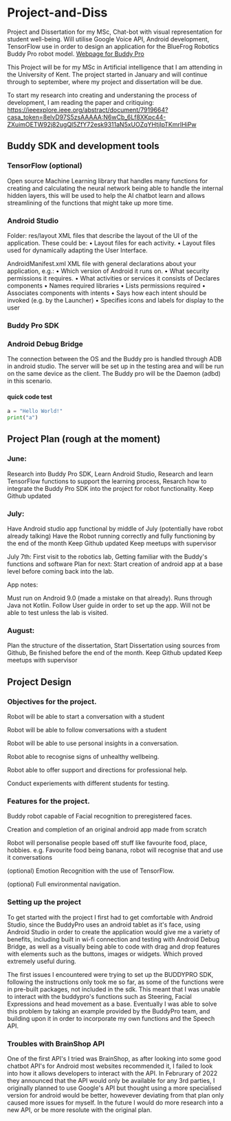 # Project-and-Diss
Project and Dissertation for my MSc, Chat-bot with visual representation for student well-being. Will utilise Google Voice API, Android development, TensorFlow use in order to design an application for the BlueFrog Robotics Buddy Pro robot model. 
[Webpage for Buddy Pro](https://www.bluefrogrobotics.com/robot/)

This Project will be for my MSc in Artificial intelligence that I am attending in the University of Kent. The project started in January and will continue through to september, where my project and dissertation will be due.

To start my research into creating and understaning the process of development, I am reading the paper and critiquing: https://ieeexplore.ieee.org/abstract/document/7919664?casa_token=8elvD97S5zsAAAAA:N6wCb_6Lf8XKpc44-ZXuimOETW92j82ugQI5ZfY72esk9311aN5xUOZqYHtjIpTKmrIHiPw

## Buddy SDK and development tools

### TensorFlow (optional)

Open source Machine Learning library that handles many functions for creating and calculating the neural network being able to handle the internal hidden layers, this will be used to help the AI chatbot learn and allows streamlining of the functions that might take up more time.

### Android Studio

Folder: res/layout
XML files that describe the
layout of the UI of the
application.
These could be:
• Layout files for each activity.
• Layout files used for
dynamically adapting the
User Interface.


AndroidManifest.xml
XML file with general
declarations about your
application, e.g.:
• Which version of Android it
runs on.
• What security permissions
it requires.
• What activities or services it
consists of
Declares components
• Names required libraries
• Lists permissions required
• Associates components with intents
• Says how each intent should be invoked (e.g. by
the Launcher)
• Specifies icons and labels for display to the user




### Buddy Pro SDK



### Android Debug Bridge

The connection between the OS and the Buddy pro is handled through ADB in android studio. The server will be set up in the testing area and will be run on the same device as the client. The Buddy pro will be the Daemon (adbd) in this scenario.

#### quick code test

```Python
a = "Hello World!"
print("a")
```


## Project Plan (rough at the moment)

### June:
Research into Buddy Pro SDK,
Learn Android Studio,
Research and learn TensorFlow functions to support the learning process,
Resarch how to integrate the Buddy Pro SDK into the project for robot functionality.
Keep Github updated

### July:
Have Android studio app functional by middle of July (potentially have robot already talking)
Have the Robot running correctly and fully functioning by the end of the month
Keep Github updated
Keep meetups with supervisor

July 7th:
First visit to the robotics lab,
Getting familiar with the Buddy's functions and software
Plan for next: Start creation of android app at a base level before coming back into the lab.

App notes:

Must run on Android 9.0 (made a mistake on that already).
Runs through Java not Kotlin.
Follow User guide in order to set up the app. 
Will not be able to test unless the lab is visited.

### August:
Plan the structure of the dissertation,
Start Dissertation using sources from Github,
Be finished before the end of the month.
Keep Github updated
Keep meetups with supervisor

## Project Design

### Objectives for the project.

Robot will be able to start a conversation with a student

Robot will be able to follow conversations with a student

Robot will be able to use personal insights in a conversation.

Robot able to recognise signs of unhealthy wellbeing.

Robot able to offer support and directions for professional help.

Conduct experiements with different students for testing.

### Features for the project.

Buddy robot capable of Facial recognition to preregistered faces.

Creation and completion of an original android app made from scratch

Robot will personalise people based off stuff like favourite food, place, hobbies. 
e.g. Favourite food being banana, robot will recognise that and use it conversations

(optional) Emotion Recognition with the use of TensorFlow.

(optional) Full environmental navigation.


### Setting up the project

To get started with the project I first had to get comfortable with Android Studio, since the BuddyPro uses an android tablet as it's face, using Android Studio in order to create the application would give me a variety of benefits, including built in wi-fi connection and testing with Android Debug Bridge, as well as a visually being able to code with drag and drop features with elements such as the buttons, images or widgets. Which proved extremely useful during.

The first issues I encountered were trying to set up the BUDDYPRO SDK, following the instructions only took me so far, as some of the functions were in pre-built packages, not included in the sdk. This meant that I was unable to interact with the buddypro's functions such as Steering, Facial Expressions and head movement as a base. Eventually I was able to solve this problem by taking an example provided by the BuddyPro team, and building upon it in order to incorporate my own functions and the Speech API.


### Troubles with BrainShop API

One of the first API's I tried was BrainShop, as after looking into some good chatbot API's for Android most websites recommended it, I failed to look into how it allows developers to interact with the API. In Februrary of 2022 they announced that the API would only be available for any 3rd parties, I originally planned to use Google's API but thought using a more specialised version for android would be better, howevever deviating from that plan only caused more issues for myself. In the future I would do more research into a new API, or be more resolute with the original plan.
